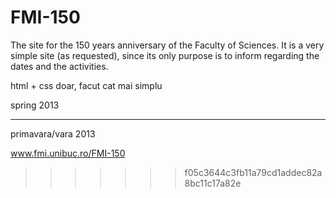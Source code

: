 FMI-150
=======
The site for the 150 years anniversary of the Faculty of Sciences. It is a very simple site (as requested), since its only purpose is to inform regarding the dates and the activities.

html + css doar, facut cat mai simplu

spring 2013

----------
primavara/vara 2013

www.fmi.unibuc.ro/FMI-150

>>>>>>> f05c3644c3fb11a79cd1addec82a8bc11c17a82e
